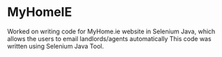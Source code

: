 # MyHomeIE


Worked on writing code for MyHome.ie website in Selenium Java, which allows the users to email landlords/agents automatically This code was written using Selenium Java Tool.
